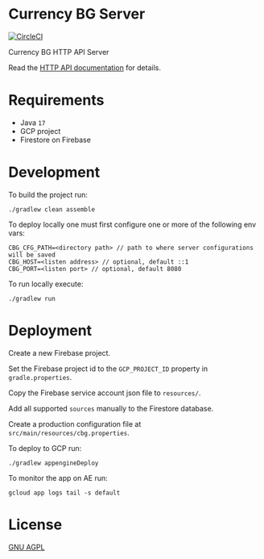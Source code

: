 Currency BG Server
============================

[![CircleCI](https://dl.circleci.com/status-badge/img/gh/vexelon-dot-net/currencybg.server/tree/master.svg?style=svg)](https://dl.circleci.com/status-badge/redirect/gh/vexelon-dot-net/currencybg.server/tree/master)

Currency BG HTTP API Server

Read the [HTTP API documentation](docs/API.md) for details.

# Requirements

* Java `17`
* GCP project
* Firestore on Firebase

# Development

To build the project run:

	./gradlew clean assemble

To deploy locally one must first configure one or more of the following env vars:

    CBG_CFG_PATH=<directory path> // path to where server configurations will be saved
    CBG_HOST=<listen address> // optional, default ::1
    CBG_PORT=<listen port> // optional, default 8080

To run locally execute:

    ./gradlew run

# Deployment

Create a new Firebase project.

Set the Firebase project id to the `GCP_PROJECT_ID` property in `gradle.properties`.

Copy the Firebase service account json file to `resources/`.

Add all supported `sources` manually to the Firestore database.

Create a production configuration file at `src/main/resources/cbg.properties`.

To deploy to GCP run:

    ./gradlew appengineDeploy

To monitor the app on AE run:

    gcloud app logs tail -s default

# License

[GNU AGPL](LICENSE) 
